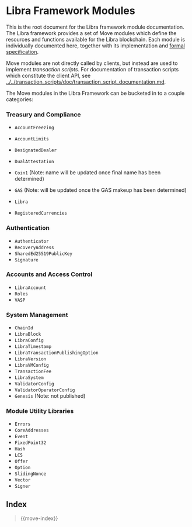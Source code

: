 # Libra Framework Modules

This is the root document for the Libra framework module documentation. The Libra framework provides a set of Move
modules which define the resources and functions available for the Libra blockchain. Each module is individually
documented here, together with its implementation and
[formal specification](../../transaction_scripts/doc/spec_documentation.md).

Move modules are not directly called by clients, but instead are used to implement *transaction scripts*.
For documentation of transaction scripts which constitute the client API, see
[../../transaction_scripts/doc/transaction_script_documentation.md](../../transaction_scripts/doc/transaction_script_documentation.md).

The Move modules in the Libra Framework can be bucketed in to a couple categories:

### Treasury and Compliance
* `AccountFreezing`
* `AccountLimits`
* `DesignatedDealer`
* `DualAttestation`

* `Coin1` (Note: name will be updated once final name has been determined)
* `GAS` (Note: will be updated once the GAS makeup has been determined)
* `Libra`
* `RegisteredCurrencies`

### Authentication
* `Authenticator`
* `RecoveryAddress`
* `SharedEd25519PublicKey`
* `Signature`

### Accounts and Access Control
* `LibraAccount`
* `Roles`
* `VASP`

### System Management
* `ChainId`
* `LibraBlock`
* `LibraConfig`
* `LibraTimestamp`
* `LibraTransactionPublishingOption`
* `LibraVersion`
* `LibraVMConfig`
* `TransactionFee`
* `LibraSystem`
* `ValidatorConfig`
* `ValidatorOperatorConfig`
* `Genesis` (Note: not published)

### Module Utility Libraries
* `Errors`
* `CoreAddresses`
* `Event`
* `FixedPoint32`
* `Hash`
* `LCS`
* `Offer`
* `Option`
* `SlidingNonce`
* `Vector`
* `Signer`

## Index

> {{move-index}}
